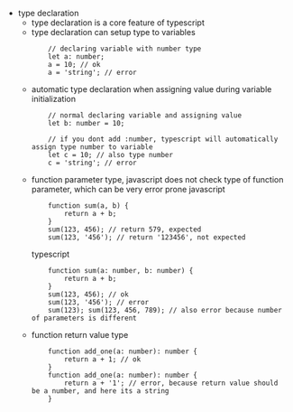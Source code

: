 - type declaration
    - type declaration is a core feature of typescript
    - type declaration can setup type to variables
        ```
            // declaring variable with number type
            let a: number;
            a = 10; // ok
            a = 'string'; // error
        ```
    - automatic type declaration when assigning value during variable initialization
        ```
            // normal declaring variable and assigning value
            let b: number = 10;

            // if you dont add :number, typescript will automatically assign type number to variable
            let c = 10; // also type number
            c = 'string'; // error
        ```
    - function parameter type, javascript does not check type of function parameter, which can be very error prone
        javascript
        ```
            function sum(a, b) {
                return a + b;
            }
            sum(123, 456); // return 579, expected
            sum(123, '456'); // return '123456', not expected
        ```
        typescript
        ```
            function sum(a: number, b: number) {
                return a + b;
            }
            sum(123, 456); // ok
            sum(123, '456'); // error
            sum(123); sum(123, 456, 789); // also error because number of parameters is different
        ```
    - function return value type
        ``` 
            function add_one(a: number): number {
                return a + 1; // ok
            }
            function add_one(a: number): number {
                return a + '1'; // error, because return value should be a number, and here its a string
            }
        ```